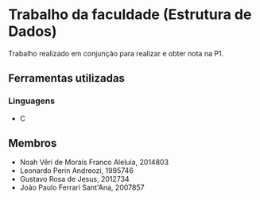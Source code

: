 # Trabalho da faculdade (Estrutura de Dados)

Trabalho realizado em conjunção para realizar e obter nota na P1.

## Ferramentas utilizadas

### Linguagens

- C

## Membros

- Noah Vêri de Morais Franco Aleluia, 2014803
- Leonardo Perin Andreozi, 1995746
- Gustavo Rosa de Jesus, 2012734
- João Paulo Ferrari Sant'Ana, 2007857
